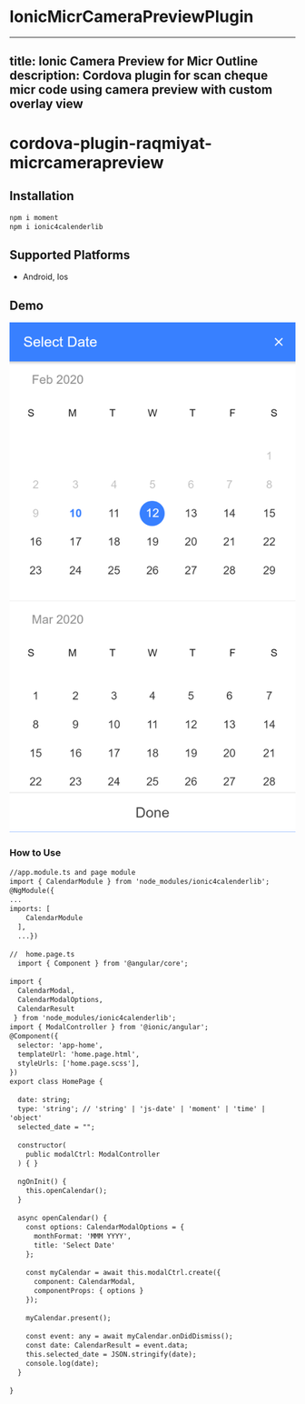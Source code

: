 # IonicMicrCameraPreviewPlugin

---
title: Ionic Camera Preview for Micr Outline 
description: Cordova plugin for scan cheque micr code using camera preview with custom overlay view
---

# cordova-plugin-raqmiyat-micrcamerapreview

## Installation
	npm i moment
    npm i ionic4calenderlib

## Supported Platforms
- Android, Ios

## Demo

![Image description](screenshots/screenshot.png)

### How to Use
```
//app.module.ts and page module
import { CalendarModule } from 'node_modules/ionic4calenderlib';
@NgModule({
...
imports: [
    CalendarModule
  ],
  ...})
  
//  home.page.ts
  import { Component } from '@angular/core';

import { 
  CalendarModal,
  CalendarModalOptions,
  CalendarResult
 } from 'node_modules/ionic4calenderlib';
import { ModalController } from '@ionic/angular';
@Component({
  selector: 'app-home',
  templateUrl: 'home.page.html',
  styleUrls: ['home.page.scss'],
})
export class HomePage {

  date: string;
  type: 'string'; // 'string' | 'js-date' | 'moment' | 'time' | 'object'
  selected_date = "";

  constructor(
    public modalCtrl: ModalController
  ) { }

  ngOnInit() {
    this.openCalendar();
  }

  async openCalendar() {
    const options: CalendarModalOptions = {
      monthFormat: 'MMM YYYY',
      title: 'Select Date'
    };

    const myCalendar = await this.modalCtrl.create({
      component: CalendarModal,
      componentProps: { options }
    });

    myCalendar.present();

    const event: any = await myCalendar.onDidDismiss();
    const date: CalendarResult = event.data;
    this.selected_date = JSON.stringify(date);
    console.log(date);
  }

}


```
